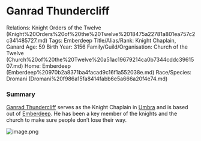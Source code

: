 # Ganrad Thundercliff

Relations: Knight Orders of the Twelve (Knight%20Orders%20of%20the%20Twelve%2018475a22781a801ea757c2c341485727.md) 
Tags: Emberdeep
Title/Alias/Rank: Knight Chaplain, Ganard
Age: 59
Birth Year: 3156
Family/Guild/Organisation: Church of the Twelve (Church%20of%20the%20Twelve%20a51ac19679214ca0b7344cddc3961507.md) 
Home: Emberdeep (Emberdeep%20970b2a8371ba4facad9c16f1a552038e.md) 
Race/Species: Dromani (Dromani%20f986a15fa8414fabb6e5a666a20f4e74.md)

### Summary

[Ganrad Thundercliff](Ganrad%20Thundercliff%2024775a22781a80cd9756cf46b5120fde.md) serves as the Knight Chaplain in [Umbra](Umbra%207f340c9a24ce450cb2d96e5fe3f424a1.md) and is based out of [Emberdeep](Emberdeep%20970b2a8371ba4facad9c16f1a552038e.md). He has been a key member of the knights and the church to make sure people don’t lose their way.

![image.png](image%2099.png)